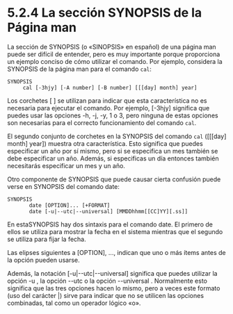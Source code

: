 # 5.2.4 La sección SYNOPSIS de la Página man
La sección de SYNOPSIS (o «SINOPSIS» en español) de una página man puede ser difícil de entender, pero es muy importante porque proporciona un ejemplo conciso de cómo utilizar el comando. Por ejemplo, considera la SYNOPSIS de la página man para el comando `cal`:

```shell-session
SYNOPSIS                                                              
     cal [-3hjy] [-A number] [-B number] [[[day] month] year]
```

Los corchetes [ ] se utilizan para indicar que esta característica no es necesaria para ejecutar el comando. Por ejemplo, [-3hjy] significa que puedes usar las opciones -h, -j, -y, 1 o 3, pero ninguna de estas opciones son necesarias para el correcto funcionamiento del comando `cal`.

El segundo conjunto de corchetes en la SYNOPSIS del comando `cal` ([[[day] month] year]) muestra otra característica. Esto significa que puedes especificar un año por sí mismo, pero si se especifica un mes también se debe especificar un año. Además, si especificas un día entonces también necesitarás especificar un mes y un año.

Otro componente de SYNOPSIS que puede causar cierta confusión puede verse en SYNOPSIS del comando date:
```shell-session
SYNOPSIS                                                              
       date [OPTION]... [+FORMAT]                                      
       date [-u|--utc|--universal] [MMDDhhmm[[CC]YY][.ss]]
```

En estaSYNOPSIS hay dos sintaxis para el comando date. El primero de ellos se utiliza para mostrar la fecha en el sistema mientras que el segundo se utiliza para fijar la fecha.

Las elipses siguientes a [OPTION], ..., indican que uno o más ítems antes de la opción pueden usarse.

Además, la notación [-u|--utc|--universal] significa que puedes utilizar la opción -u , la opción --utc o la opción --universal . Normalmente esto significa que las tres opciones hacen lo mismo, pero a veces este formato (uso del carácter |) sirve para indicar que no se utilicen las opciones combinadas, tal como un operador lógico «o».